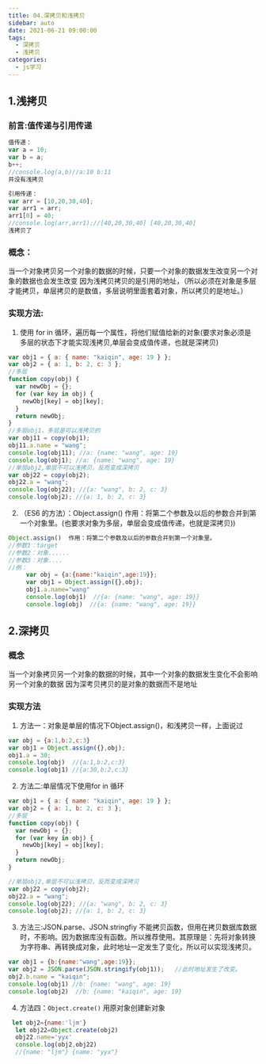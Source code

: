 ```yaml
---
title: 04.深拷贝和浅拷贝
sidebar: auto
date: 2021-06-21 09:00:00
tags:
  - 深拷贝
  - 浅拷贝
categories:
  - js学习
---
```


<!-- more -->

## 1.浅拷贝

### 前言:值传递与引用传递

```js
值传递：
var a = 10;
var b = a;
b++;
//console.log(a,b)//a:10 b:11
并没有浅拷贝

引用传递：
var arr = [10,20,30,40];
var arr1 = arr;
arr1[0] = 40;
//console.log(arr,arr1);//[40,20,30,40] [40,20,30,40]
浅拷贝了
```

### 概念：

当一个对象拷贝另一个对象的数据的时候，只要一个对象的数据发生改变另一个对象的数据也会发生改变
因为浅拷贝拷贝的是引用的地址，（所以必须在对象是多层才能拷贝，单层拷贝的是数值，多层说明里面套着对象，所以拷贝的是地址。）

### 实现方法:

1. 使用 for in 循环，遍历每一个属性，将他们赋值给新的对象(要求对象必须是多层的状态下才能实现浅拷贝,单层会变成值传递，也就是深拷贝)

```js
var obj1 = { a: { name: "kaiqin", age: 19 } };
var obj2 = { a: 1, b: 2, c: 3 };
//多层
function copy(obj) {
  var newObj = {};
  for (var key in obj) {
    newObj[key] = obj[key];
  }
  return newObj;
}
//多层obj1，多层是可以浅拷贝的
var obj11 = copy(obj1);
obj11.a.name = "wang";
console.log(obj11); //a: {name: "wang", age: 19}
console.log(obj1); //a: {name: "wang", age: 19}
//单层obj2,单层不可以浅拷贝，反而变成深拷贝
var obj22 = copy(obj2);
obj22.a = "wang";
console.log(obj22); //{a: "wang", b: 2, c: 3}
console.log(obj2); //{a: 1, b: 2, c: 3} 
```

2. （ES6 的方法）：Object.assign() 作用：将第二个参数及以后的参数合并到第一个对象里。(也要求对象为多层，单层会变成值传递，也就是深拷贝))

```js
Object.assign()  作用：将第二个参数及以后的参数合并到第一个对象里。
//参数1：target
//参数2：对象......
//参数3：对象....
//例：
     var obj = {a:{name:"kaiqin",age:19}};
     var obj1 = Object.assign({},obj);
     obj1.a.name="wang"
     console.log(obj1)  //{a: {name: "wang", age: 19}}
     console.log(obj)  //{a: {name: "wang", age: 19}}
```

## 2.深拷贝

### 概念
当一个对象拷贝另一个对象的数据的时候，其中一个对象的数据发生变化不会影响另一个对象的数据
因为深考贝拷贝的是对象的数据而不是地址

### 实现方法
1. 方法一：对象是单层的情况下Object.assign()，和浅拷贝一样，上面说过
```js
var obj = {a:1,b:2,c:3}
var obj1 = Object.assign({},obj);
obj1.a = 30;
console.log(obj)  //{a:1,b:2,c:3}
console.log(obj1) //{a:30,b:2,c:3}
```

2. 方法二:单层情况下使用for in 循环
```js
var obj1 = { a: { name: "kaiqin", age: 19 } };
var obj2 = { a: 1, b: 2, c: 3 };
//多层
function copy(obj) {
  var newObj = {};
  for (var key in obj) {
    newObj[key] = obj[key];
  }
  return newObj;
}

//单层obj2,单层不可以浅拷贝，反而变成深拷贝
var obj22 = copy(obj2);
obj22.a = "wang";
console.log(obj22); //{a: "wang", b: 2, c: 3}
console.log(obj2); //{a: 1, b: 2, c: 3} 
```
3. 方法三:JSON.parse、JSON.stringfiy      不能拷贝函数，但用在拷贝数据库数据时，不影响。因为数据库没有函数。所以推荐使用。其原理是：先将对象转换为字符串、再转换成对象，此时地址一定发生了变化，所以可以实现浅拷贝。
```js
var obj1 = {b:{name:"wang",age:19}};
var obj2 = JSON.parse(JSON.stringify(obj1));   //此时地址发生了改变。
obj2.b.name = "kaiqin";
console.log(obj1) //b: {name: "wang", age: 19}
console.log(obj2)  //b: {name: "kaiqin", age: 19}
```

4. 方法四：`Object.create()` 用原对象创建新对象
```js
 let obj2={name:'ljm'}
  let obj22=Object.create(obj2)
  obj22.name='yyx'
  console.log(obj2,obj22)
  //{name: "ljm"} {name: "yyx"}
```